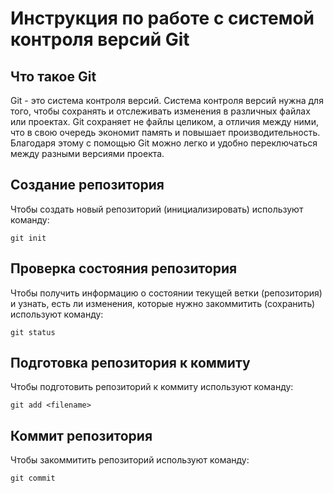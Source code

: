 # **Инструкция по работе с системой контроля версий Git**

## Что такое Git

Git - это система контроля версий. Система контроля версий нужна для того, чтобы сохранять и отслеживать изменения в различных файлах или проектах. Git сохраняет не файлы целиком, а отличия между ними, что в свою очередь экономит память и повышает производительность. Благодаря этому с помощью Git можно легко и удобно переключаться между разными версиями проекта.

## Создание репозитория

Чтобы создать новый репозиторий (инициализировать) используют команду:

    git init

## Проверка состояния репозитория

Чтобы получить информацию о состоянии текущей ветки (репозитория) и узнать, есть ли изменения, которые нужно закоммитить (сохранить) используют команду:

    git status

## Подготовка репозитория к коммиту

Чтобы подготовить репозиторий к коммиту используют команду:

    git add <filename>

## Коммит репозитория

Чтобы закоммитить репозиторий используют команду:
    
    git commit

